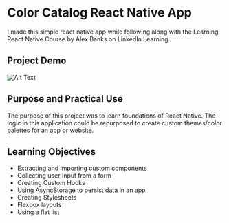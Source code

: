 # Color Catalog React Native App
I made this simple react native app while following along with the Learning React Native Course by Alex Banks on LinkedIn Learning.
## Project Demo
![Alt Text](https://github.com/OmrM/ColorCatalog/blob/master/ColorDemo.gif)
## Purpose and Practical Use
The purpose of this project was to learn foundations of React Native. The logic in this application could be repurposed to create custom themes/color palettes for an app or website. 
## Learning Objectives
* Extracting and importing custom components
* Collecting user Input from a form
* Creating Custom Hooks
* Using AsyncStorage to persist data in an app
* Creating Stylesheets
* Flexbox layouts
* Using a flat list
